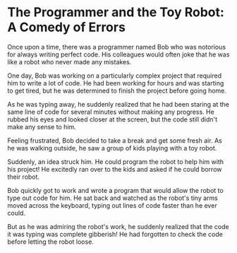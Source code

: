 # The Programmer and the Toy Robot: A Comedy of Errors

Once upon a time, there was a programmer named Bob who was notorious for always writing perfect code. His colleagues would often joke that he was like a robot who never made any mistakes.

One day, Bob was working on a particularly complex project that required him to write a lot of code. He had been working for hours and was starting to get tired, but he was determined to finish the project before going home.

As he was typing away, he suddenly realized that he had been staring at the same line of code for several minutes without making any progress. He rubbed his eyes and looked closer at the screen, but the code still didn't make any sense to him.  
 
Feeling frustrated, Bob decided to take a break and get some fresh air. As he was walking outside, he saw a group of kids playing with a toy robot.

Suddenly, an idea struck him. He could program the robot to help him with his project! He excitedly ran over to the kids and asked if he could borrow their robot.

Bob quickly got to work and wrote a program that would allow the robot to type out code for him. He sat back and watched as the robot's tiny arms moved across the keyboard, typing out lines of code faster than he ever could.

But as he was admiring the robot's work, he suddenly realized that the code it was typing was complete gibberish! He had forgotten to check the code before letting the robot loose.